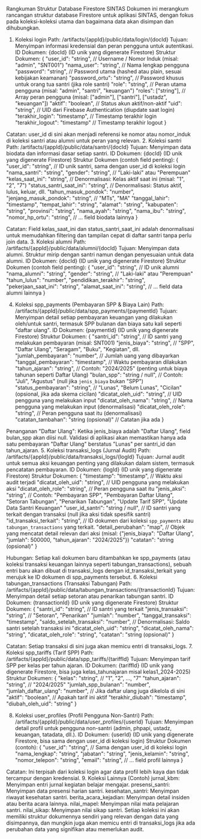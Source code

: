 Rangkuman Struktur Database Firestore SINTAS
Dokumen ini merangkum rancangan struktur database Firestore untuk aplikasi SINTAS, dengan fokus pada koleksi-koleksi utama dan bagaimana data akan disimpan dan dihubungkan.
1. Koleksi login
Path: /artifacts/{appId}/public/data/login/{docId}
Tujuan: Menyimpan informasi kredensial dan peran pengguna untuk autentikasi.
ID Dokumen: {docId} (ID unik yang digenerate Firestore)
Struktur Dokumen:
{
  "user_id": "string",          // Username / Nomor Induk (misal: "admin", "SNT001")
  "nama_user": "string",        // Nama lengkap pengguna
  "password": "string",         // Password utama (hashed atau plain, sesuai kebijakan keamanan)
  "password_ortu": "string",    // Password khusus untuk orang tua santri (jika role santri)
  "role": "string",             // Peran utama pengguna (misal: "admin", "santri", "keuangan")
  "roles": ["string"],          // Array peran pengguna (misal: ["admin"], ["santri"], ["ustadz", "keuangan"])
  "aktif": "boolean",           // Status akun aktif/non-aktif
  "uid": "string",              // UID dari Firebase Authentication (diupdate saat login)
  "terakhir_login": "timestamp", // Timestamp terakhir login
  "terakhir_logout": "timestamp" // Timestamp terakhir logout
}


Catatan: user_id di sini akan menjadi referensi ke nomor atau nomor_induk di koleksi santri atau alumni untuk peran yang relevan.
2. Koleksi santri
Path: /artifacts/{appId}/public/data/santri/{docId}
Tujuan: Menyimpan data biodata dan informasi dasar setiap santri.
ID Dokumen: {docId} (ID unik yang digenerate Firestore)
Struktur Dokumen (contoh field penting):
{
  "user_id": "string",              // ID unik santri, sama dengan user_id di koleksi login
  "nama_santri": "string",
  "gender": "string",               // "Laki-laki" atau "Perempuan"
  "kelas_saat_ini": "string",       // Denormalisasi: Kelas aktif saat ini (misal: "1", "2", "7")
  "status_santri_saat_ini": "string", // Denormalisasi: Status aktif, lulus, keluar, dll.
  "tahun_masuk_pondok": "number",
  "jenjang_masuk_pondok": "string", // "MTs", "MA"
  "tanggal_lahir": "timestamp",
  "tempat_lahir": "string",
  "alamat": "string",
  "kabupaten": "string",
  "provinsi": "string",
  "nama_ayah": "string",
  "nama_ibu": "string",
  "nomor_hp_ortu": "string",
  // ... field biodata lainnya
}


Catatan: Field kelas_saat_ini dan status_santri_saat_ini adalah denormalisasi untuk memudahkan filtering dan tampilan cepat di daftar santri tanpa perlu join data.
3. Koleksi alumni
Path: /artifacts/{appId}/public/data/alumni/{docId}
Tujuan: Menyimpan data alumni. Struktur mirip dengan santri namun dengan penyesuaian untuk data alumni.
ID Dokumen: {docId} (ID unik yang digenerate Firestore)
Struktur Dokumen (contoh field penting):
{
  "user_id": "string",              // ID unik alumni
  "nama_alumni": "string",
  "gender": "string",               // "Laki-laki" atau "Perempuan"
  "tahun_lulus": "number",
  "pendidikan_terakhir": "string",
  "pekerjaan_saat_ini": "string",
  "alamat_saat_ini": "string",
  // ... field data alumni lainnya
}


4. Koleksi spp_payments (Pembayaran SPP & Biaya Lain)
Path: /artifacts/{appId}/public/data/spp_payments/{paymentId}
Tujuan: Menyimpan detail setiap pembayaran keuangan yang dilakukan oleh/untuk santri, termasuk SPP bulanan dan biaya satu kali seperti "daftar ulang".
ID Dokumen: {paymentId} (ID unik yang digenerate Firestore)
Struktur Dokumen:
{
  "santri_id": "string",             // ID santri yang melakukan pembayaran (misal: SNT001)
  "jenis_biaya": "string",           // "SPP", "Daftar Ulang", "Seragam", "Buku", "Kegiatan", dll.
  "jumlah_pembayaran": "number",     // Jumlah uang yang dibayarkan
  "tanggal_pembayaran": "timestamp", // Waktu pembayaran dilakukan
  "tahun_ajaran": "string",          // Contoh: "2024/2025" (penting untuk biaya tahunan seperti Daftar Ulang)
  "bulan_spp": "string / null",      // Contoh: "Juli", "Agustus" (null jika `jenis_biaya` bukan "SPP")
  "status_pembayaran": "string",     // "Lunas", "Belum Lunas", "Cicilan" (opsional, jika ada skema cicilan)
  "dicatat_oleh_uid": "string",      // UID pengguna yang melakukan input
  "dicatat_oleh_nama": "string",     // Nama pengguna yang melakukan input (denormalisasi)
  "dicatat_oleh_role": "string",     // Peran pengguna saat itu (denormalisasi)
  "catatan_tambahan": "string (opsional)" // Catatan jika ada
}


Penanganan "Daftar Ulang":
Ketika jenis_biaya adalah "Daftar Ulang", field bulan_spp akan diisi null.
Validasi di aplikasi akan memastikan hanya ada satu pembayaran "Daftar Ulang" berstatus "Lunas" per santri_id dan tahun_ajaran.
5. Koleksi transaksi_logs (Jurnal Audit)
Path: /artifacts/{appId}/public/data/transaksi_logs/{logId}
Tujuan: Jurnal audit untuk semua aksi keuangan penting yang dilakukan dalam sistem, termasuk pencatatan pembayaran.
ID Dokumen: {logId} (ID unik yang digenerate Firestore)
Struktur Dokumen:
{
  "timestamp": "timestamp",          // Waktu aksi audit terjadi
  "dicatat_oleh_uid": "string",      // UID pengguna yang melakukan aksi
  "dicatat_oleh_role": "string",     // Peran pengguna saat itu
  "jenis_aksi": "string",            // Contoh: "Pembayaran SPP", "Pembayaran Daftar Ulang", "Setoran Tabungan", "Penarikan Tabungan", "Update Tarif SPP", "Update Data Santri Keuangan"
  "user_id_santri": "string / null", // ID santri yang terkait dengan transaksi (null jika aksi tidak spesifik santri)
  "id_transaksi_terkait": "string",  // ID dokumen dari koleksi `spp_payments` atau `tabungan_transactions` yang terkait.
  "detail_perubahan": "map",         // Objek yang mencatat detail relevan dari aksi (misal: {"jenis_biaya": "Daftar Ulang", "jumlah": 500000, "tahun_ajaran": "2024/2025"})
  "catatan": "string (opsional)"
}


Hubungan: Setiap kali dokumen baru ditambahkan ke spp_payments (atau koleksi transaksi keuangan lainnya seperti tabungan_transactions), sebuah entri baru akan dibuat di transaksi_logs dengan id_transaksi_terkait yang merujuk ke ID dokumen di spp_payments tersebut.
6. Koleksi tabungan_transactions (Transaksi Tabungan)
Path: /artifacts/{appId}/public/data/tabungan_transactions/{transactionId}
Tujuan: Menyimpan detail setiap setoran atau penarikan tabungan santri.
ID Dokumen: {transactionId} (ID unik yang digenerate Firestore)
Struktur Dokumen:
{
  "santri_id": "string",             // ID santri yang terkait
  "jenis_transaksi": "string",       // "Setoran", "Penarikan"
  "jumlah": "number",
  "tanggal_transaksi": "timestamp",
  "saldo_setelah_transaksi": "number", // Denormalisasi: Saldo santri setelah transaksi ini
  "dicatat_oleh_uid": "string",
  "dicatat_oleh_nama": "string",
  "dicatat_oleh_role": "string",
  "catatan": "string (opsional)"
}


Catatan: Setiap transaksi di sini juga akan memicu entri di transaksi_logs.
7. Koleksi spp_tariffs (Tarif SPP)
Path: /artifacts/{appId}/public/data/spp_tariffs/{tariffId}
Tujuan: Menyimpan tarif SPP per kelas per tahun ajaran.
ID Dokumen: {tariffId} (ID unik yang digenerate Firestore, bisa juga kelas_tahunajaran misal kelas1_2024-2025)
Struktur Dokumen:
{
  "kelas": "string",         // "1", "2", ..., "7"
  "tahun_ajaran": "string",  // "2024/2025"
  "jumlah_spp_bulanan": "number",
  "jumlah_daftar_ulang": "number", // Jika daftar ulang juga dikelola di sini
  "aktif": "boolean",        // Apakah tarif ini aktif
  "terakhir_diubah": "timestamp",
  "diubah_oleh_uid": "string"
}


8. Koleksi user_profiles (Profil Pengguna Non-Santri)
Path: /artifacts/{appId}/public/data/user_profiles/{userId}
Tujuan: Menyimpan detail profil untuk pengguna non-santri (admin, phpapi, ustadz, keuangan, tatadata, dll.).
ID Dokumen: {userId} (ID unik yang digenerate Firestore, bisa sama dengan user_id di koleksi login)
Struktur Dokumen (contoh):
{
  "user_id": "string",          // Sama dengan user_id di koleksi login
  "nama_lengkap": "string",
  "jabatan": "string",
  "jenis_kelamin": "string",
  "nomor_telepon": "string",
  "email": "string",
  // ... field profil lainnya
}


Catatan: Ini terpisah dari koleksi login agar data profil lebih kaya dan tidak tercampur dengan kredensial.
9. Koleksi Lainnya (Contoh)
jurnal_kbm: Menyimpan entri jurnal kegiatan belajar mengajar.
presensi_santri: Menyimpan data presensi harian santri.
kesehatan_santri: Menyimpan riwayat kesehatan santri.
berita_acara_kejadian: Menyimpan detail insiden atau berita acara lainnya.
nilai_mapel: Menyimpan nilai mata pelajaran santri.
nilai_sikap: Menyimpan nilai sikap santri.
Setiap koleksi ini akan memiliki struktur dokumennya sendiri yang relevan dengan data yang disimpannya, dan mungkin juga akan memicu entri di transaksi_logs jika ada perubahan data yang signifikan atau memerlukan audit.
